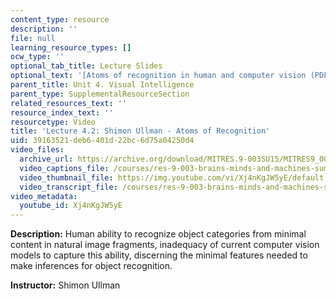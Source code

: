 ```yaml
---
content_type: resource
description: ''
file: null
learning_resource_types: []
ocw_type: ''
optional_tab_title: Lecture Slides
optional_text: '[Atoms of recognition in human and computer vision (PDF - 2.3MB)](resources/mitres_9_003sum15_lec4-2)'
parent_title: Unit 4. Visual Intelligence
parent_type: SupplementalResourceSection
related_resources_text: ''
resource_index_text: ''
resourcetype: Video
title: 'Lecture 4.2: Shimon Ullman - Atoms of Recognition'
uid: 39163521-deb6-401d-22bc-6d75a04250d4
video_files:
  archive_url: https://archive.org/download/MITRES.9-003SU15/MITRES9_003SU15_Lecture_4-2_300k.mp4
  video_captions_file: /courses/res-9-003-brains-minds-and-machines-summer-course-summer-2015/26bd90ef45045466abe700977c8f77a2_Xj4nKgJW5yE.vtt
  video_thumbnail_file: https://img.youtube.com/vi/Xj4nKgJW5yE/default.jpg
  video_transcript_file: /courses/res-9-003-brains-minds-and-machines-summer-course-summer-2015/122a4e90cfd2c05976ebfc4f736f0106_Xj4nKgJW5yE.pdf
video_metadata:
  youtube_id: Xj4nKgJW5yE
---
```


**Description:** Human ability to recognize object categories from minimal content in natural image fragments, inadequacy of current computer vision models to capture this ability, discerning the minimal features needed to make inferences for object recognition.

**Instructor:** Shimon Ullman